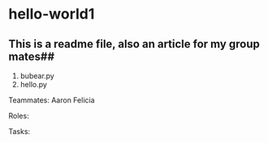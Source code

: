# hello-world1

## This is a readme file, also an article for my group mates##

1) bubear.py
2) hello.py

Teammates:
Aaron
Felicia

Roles:

Tasks:

